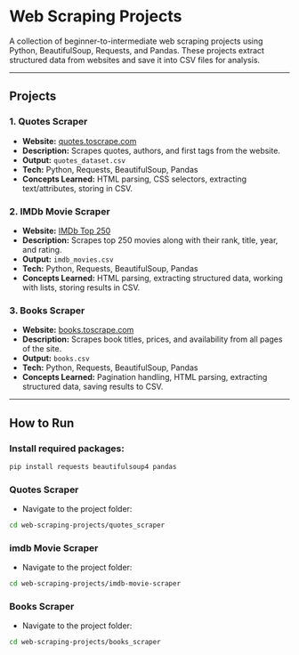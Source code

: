 # Web Scraping Projects

A collection of beginner-to-intermediate web scraping projects using Python, BeautifulSoup, Requests, and Pandas. These projects extract structured data from websites and save it into CSV files for analysis.

---

## Projects

### 1. Quotes Scraper
- **Website:** [quotes.toscrape.com](http://quotes.toscrape.com/)
- **Description:** Scrapes quotes, authors, and first tags from the website.  
- **Output:** `quotes_dataset.csv`  
- **Tech:** Python, Requests, BeautifulSoup, Pandas  
- **Concepts Learned:** HTML parsing, CSS selectors, extracting text/attributes, storing in CSV.

### 2. IMDb Movie Scraper
- **Website:** [IMDb Top 250](https://www.imdb.com/chart/top/)
- **Description:** Scrapes top 250 movies along with their rank, title, year, and rating.  
- **Output:** `imdb_movies.csv`  
- **Tech:** Python, Requests, BeautifulSoup, Pandas  
- **Concepts Learned:** HTML parsing, extracting structured data, working with lists, storing results in CSV.

### 3. Books Scraper
- **Website:** [books.toscrape.com](https://books.toscrape.com/)
- **Description:** Scrapes book titles, prices, and availability from all pages of the site.  
- **Output:** `books.csv`  
- **Tech:** Python, Requests, BeautifulSoup, Pandas  
- **Concepts Learned:** Pagination handling, HTML parsing, extracting structured data, saving results to CSV.

---

## How to Run

### Install required packages:
```bash
pip install requests beautifulsoup4 pandas
```

### Quotes Scraper
- Navigate to the project folder:
```bash
cd web-scraping-projects/quotes_scraper
```

### imdb Movie Scraper
- Navigate to the project folder:
```bash
cd web-scraping-projects/imdb-movie-scraper
```

### Books Scraper
- Navigate to the project folder:
```bash
cd web-scraping-projects/books_scraper
```
